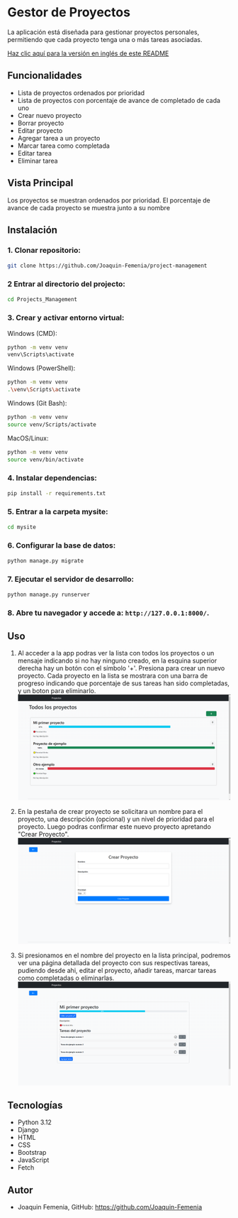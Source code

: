 # Gestor de Proyectos
La aplicación está diseñada para gestionar proyectos personales, permitiendo que cada proyecto tenga una o más tareas asociadas.

[Haz clic aquí para la versión en inglés de este README](README-EN.md)

## Funcionalidades
 - Lista de proyectos ordenados por prioridad
 - Lista de proyectos con porcentaje de avance de completado de cada uno
 - Crear nuevo proyecto
 - Borrar proyecto
 - Editar proyecto
 - Agregar tarea a un proyecto
 - Marcar tarea como completada
 - Editar tarea
 - Eliminar tarea


## Vista Principal
Los proyectos se muestran ordenados por prioridad.
El porcentaje de avance de cada proyecto se muestra junto a su nombre


## Instalación
### 1. Clonar repositorio:
```sh
git clone https://github.com/Joaquin-Femenia/project-management
```
### 2 Entrar al directorio del projecto:
```sh
cd Projects_Management
```
### 3. Crear y activar entorno virtual:
Windows (CMD):
```sh
python -m venv venv
venv\Scripts\activate
```
Windows (PowerShell):
```sh
python -m venv venv
.\venv\Scripts\activate
```
Windows (Git Bash):
```sh
python -m venv venv
source venv/Scripts/activate
```
MacOS/Linux:
```sh
python -m venv venv
source venv/bin/activate
```
### 4. Instalar dependencias:
```sh
pip install -r requirements.txt
```
### 5. Entrar a la carpeta mysite:
```sh
cd mysite
```
### 6. Configurar la base de datos:
```sh
python manage.py migrate
```
### 7. Ejecutar el servidor de desarrollo:
```sh
python manage.py runserver
```
### 8. Abre tu navegador y accede a: `http://127.0.0.1:8000/`.


## Uso
1. Al acceder a la app podras ver la lista con todos los proyectos o un mensaje indicando si no hay ninguno creado, en la esquina superior derecha hay un botón con el símbolo '+'. Presiona para crear un nuevo proyecto. Cada proyecto en la lista se mostrara con una barra de progreso indicando que porcentaje de sus tareas han sido completadas, y un boton para eliminarlo.
![Vista principal](imagesReadme/allprojects.png)

2. En la pestaña de crear proyecto se solicitara un nombre para el proyecto, una descripción (opcional) y un nivel de prioridad para el proyecto. Luego podras confirmar este nuevo proyecto apretando "Crear Proyecto".
![Crear un nuevo proyecto](imagesReadme/newproject.png)

3. Si presionamos en el nombre del proyecto en la lista principal, podremos ver una página detallada del proyecto con sus respectivas tareas, pudiendo desde ahi, editar el proyecto, añadir tareas, marcar tareas como completadas o eliminarlas.
![Vista detallada de el proyecto](imagesReadme/details.png)


## Tecnologías
 - Python 3.12
 - Django
 - HTML
 - CSS
 - Bootstrap
 - JavaScript
 - Fetch


## Autor
 - Joaquin Femenia, GitHub: https://github.com/Joaquin-Femenia